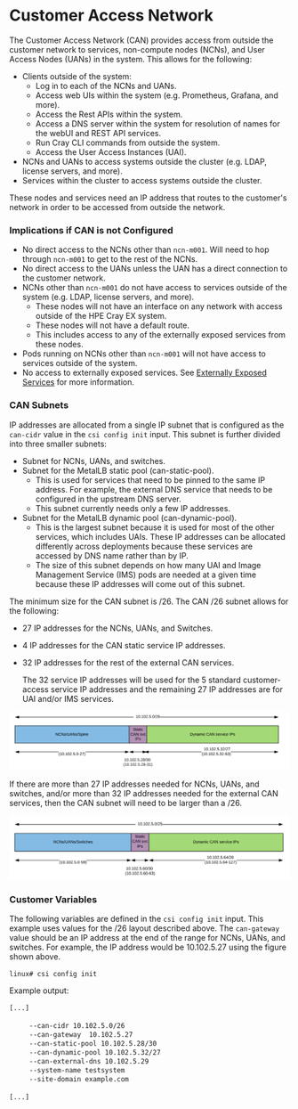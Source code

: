 # Customer Access Network

The Customer Access Network \(CAN\) provides access from outside the customer network to services, non-compute nodes \(NCNs\), and User Access Nodes \(UANs\) in the system. This allows for the following:

- Clients outside of the system:
  - Log in to each of the NCNs and UANs.
  - Access web UIs within the system \(e.g. Prometheus, Grafana, and more\).
  - Access the Rest APIs within the system.
  - Access a DNS server within the system for resolution of names for the webUI and REST API services.
  - Run Cray CLI commands from outside the system.
  - Access the User Access Instances \(UAI\).
- NCNs and UANs to access systems outside the cluster \(e.g. LDAP, license servers, and more\).
- Services within the cluster to access systems outside the cluster.

These nodes and services need an IP address that routes to the customer's network in order to be accessed from outside the network.

### Implications if CAN is not Configured

- No direct access to the NCNs other than `ncn-m001`. Will need to hop through `ncn-m001` to get to the rest of the NCNs.
- No direct access to the UANs unless the UAN has a direct connection to the customer network.
- NCNs other than `ncn-m001` do not have access to services outside of the system \(e.g. LDAP, license servers, and more\).
  - These nodes will not have an interface on any network with access outside of the HPE Cray EX system.
  - These nodes will not have a default route.
  - This includes access to any of the externally exposed services from these nodes.
- Pods running on NCNs other than `ncn-m001` will not have access to services outside of the system.
- No access to externally exposed services. See [Externally Exposed Services](Externally_Exposed_Services.md) for more information.

### CAN Subnets

IP addresses are allocated from a single IP subnet that is configured as the `can-cidr` value in the `csi config init` input. This subnet is further divided into three smaller subnets:

- Subnet for NCNs, UANs, and switches.
- Subnet for the MetalLB static pool \(can-static-pool\).
  - This is used for services that need to be pinned to the same IP address. For example, the external DNS service that needs to be configured in the upstream DNS server.
  - This subnet currently needs only a few IP addresses.
- Subnet for the MetalLB dynamic pool \(can-dynamic-pool\).
  - This is the largest subnet because it is used for most of the other services, which includes UAIs. These IP addresses can be allocated differently across deployments because these services are accessed by DNS name rather than by IP.
  - The size of this subnet depends on how many UAI and Image Management Service \(IMS\) pods are needed at a given time because these IP addresses will come out of this subnet.

The minimum size for the CAN subnet is /26. The CAN /26 subnet allows for the following:

- 27 IP addresses for the NCNs, UANs, and Switches.
- 4 IP addresses for the CAN static service IP addresses.
- 32 IP addresses for the rest of the external CAN services.

    The 32 service IP addresses will be used for the 5 standard customer-access service IP addresses and the remaining 27 IP addresses are for UAI and/or IMS services.


![CAN /26 Subnet Layout](../../../img/operations/CAN_26_Subnet.PNG "CAN /26 Subnet Layout")

If there are more than 27 IP addresses needed for NCNs, UANs, and switches, and/or more than 32 IP addresses needed for the external CAN services, then the CAN subnet will need to be larger than a /26.

![CAN /25 Subnet Layout](../../../img/operations/CAN_25_Subnet.PNG "CAN /25 Subnet Layout")

### Customer Variables

The following variables are defined in the `csi config init` input. This example uses values for the /26 layout described above. The `can-gateway` value should be an IP address at the end of the range for NCNs, UANs, and switches. For example, the IP address would be 10.102.5.27 using the figure shown above.

```
linux# csi config init
```

Example output:

```
[...]

     --can-cidr 10.102.5.0/26
     --can-gateway  10.102.5.27
     --can-static-pool 10.102.5.28/30
     --can-dynamic-pool 10.102.5.32/27
     --can-external-dns 10.102.5.29
     --system-name testsystem
     --site-domain example.com

[...]
```


